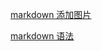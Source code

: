 
[markdown 添加图片](https://www.jianshu.com/p/280c6a6f2594)

[markdown 语法](https://blog.csdn.net/tyyking/article/details/79682157)
 